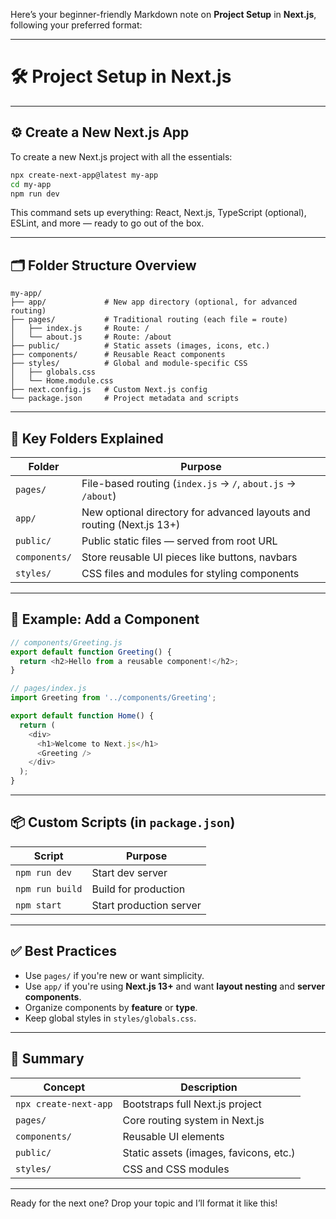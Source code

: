 Here’s your beginner-friendly Markdown note on **Project Setup** in **Next.js**, following your preferred format:

---

# 🛠️ Project Setup in Next.js

---

## ⚙️ Create a New Next.js App

To create a new Next.js project with all the essentials:

```bash
npx create-next-app@latest my-app
cd my-app
npm run dev
```

This command sets up everything: React, Next.js, TypeScript (optional), ESLint, and more — ready to go out of the box.

---

## 🗂️ Folder Structure Overview

```
my-app/
├── app/             # New app directory (optional, for advanced routing)
├── pages/           # Traditional routing (each file = route)
│   ├── index.js     # Route: /
│   └── about.js     # Route: /about
├── public/          # Static assets (images, icons, etc.)
├── components/      # Reusable React components
├── styles/          # Global and module-specific CSS
│   ├── globals.css
│   └── Home.module.css
├── next.config.js   # Custom Next.js config
└── package.json     # Project metadata and scripts
```

---

## 🔁 Key Folders Explained

| Folder        | Purpose                                                               |
| ------------- | --------------------------------------------------------------------- |
| `pages/`      | File-based routing (`index.js` → `/`, `about.js` → `/about`)          |
| `app/`        | New optional directory for advanced layouts and routing (Next.js 13+) |
| `public/`     | Public static files — served from root URL                            |
| `components/` | Store reusable UI pieces like buttons, navbars                        |
| `styles/`     | CSS files and modules for styling components                          |

---

## 🧩 Example: Add a Component

```js
// components/Greeting.js
export default function Greeting() {
  return <h2>Hello from a reusable component!</h2>;
}
```

```js
// pages/index.js
import Greeting from '../components/Greeting';

export default function Home() {
  return (
    <div>
      <h1>Welcome to Next.js</h1>
      <Greeting />
    </div>
  );
}
```

---

## 📦 Custom Scripts (in `package.json`)

| Script          | Purpose                 |
| --------------- | ----------------------- |
| `npm run dev`   | Start dev server        |
| `npm run build` | Build for production    |
| `npm start`     | Start production server |

---

## ✅ Best Practices

* Use `pages/` if you're new or want simplicity.
* Use `app/` if you're using **Next.js 13+** and want **layout nesting** and **server components**.
* Organize components by **feature** or **type**.
* Keep global styles in `styles/globals.css`.

---

## 🧠 Summary

| Concept               | Description                            |
| --------------------- | -------------------------------------- |
| `npx create-next-app` | Bootstraps full Next.js project        |
| `pages/`              | Core routing system in Next.js         |
| `components/`         | Reusable UI elements                   |
| `public/`             | Static assets (images, favicons, etc.) |
| `styles/`             | CSS and CSS modules                    |

---

Ready for the next one? Drop your topic and I’ll format it like this!
